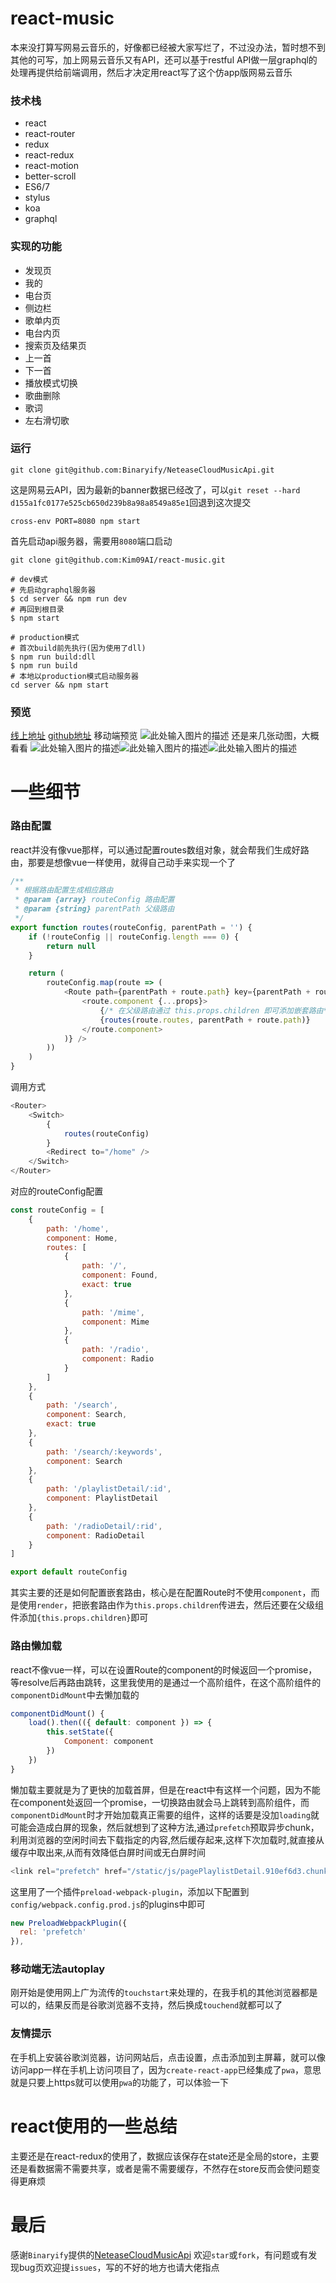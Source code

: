 # react-music
本来没打算写网易云音乐的，好像都已经被大家写烂了，不过没办法，暂时想不到其他的可写，加上网易云音乐又有API，还可以基于restful API做一层graphql的处理再提供给前端调用，然后才决定用react写了这个仿app版网易云音乐

### 技术栈
- react
- react-router
- redux
- react-redux
- react-motion
- better-scroll
- ES6/7
- stylus
- koa
- graphql

### 实现的功能
- 发现页
- 我的
- 电台页
- 侧边栏
- 歌单内页
- 电台内页
- 搜索页及结果页
- 上一首
- 下一首
- 播放模式切换
- 歌曲删除
- 歌词
- 左右滑切歌

### 运行
```
git clone git@github.com:Binaryify/NeteaseCloudMusicApi.git
```
这是网易云API，因为最新的banner数据已经改了，可以`git reset --hard d155a1fc0177e525cb650d239b8a98a8549a85e1`回退到这次提交
```
cross-env PORT=8080 npm start
```
首先启动api服务器，需要用`8080`端口启动
```
git clone git@github.com:Kim09AI/react-music.git

# dev模式
# 先启动graphql服务器
$ cd server && npm run dev
# 再回到根目录
$ npm start

# production模式
# 首次build前先执行(因为使用了dll)
$ npm run build:dll
$ npm run build
# 本地以production模式启动服务器
cd server && npm start
```

### 预览
[线上地址][1]
[github地址][2]
移动端预览
![此处输入图片的描述][3]
还是来几张动图，大概看看
![此处输入图片的描述][4]![此处输入图片的描述][5]![此处输入图片的描述][6]

# 一些细节
### 路由配置
react并没有像vue那样，可以通过配置routes数组对象，就会帮我们生成好路由，那要是想像vue一样使用，就得自己动手来实现一个了
```js
/**
 * 根据路由配置生成相应路由
 * @param {array} routeConfig 路由配置
 * @param {string} parentPath 父级路由
 */
export function routes(routeConfig, parentPath = '') {
    if (!routeConfig || routeConfig.length === 0) {
        return null
    }

    return (
        routeConfig.map(route => (
            <Route path={parentPath + route.path} key={parentPath + route.path} exact={route.exact} render={(props) => (
                <route.component {...props}>
                    {/* 在父级路由通过 this.props.children 即可添加嵌套路由*/}
                    {routes(route.routes, parentPath + route.path)}
                </route.component>
            )} />
        ))
    )
}
```
调用方式
```js
<Router>
    <Switch>
        {
            routes(routeConfig)
        }
        <Redirect to="/home" />
    </Switch>
</Router>
```
对应的routeConfig配置
```js
const routeConfig = [
    {
        path: '/home',
        component: Home,
        routes: [
            {
                path: '/',
                component: Found,
                exact: true
            },
            {
                path: '/mime',
                component: Mime
            },
            {
                path: '/radio',
                component: Radio
            }
        ]
    },
    {
        path: '/search',
        component: Search,
        exact: true
    },
    {
        path: '/search/:keywords',
        component: Search
    },
    {
        path: '/playlistDetail/:id',
        component: PlaylistDetail
    },
    {
        path: '/radioDetail/:rid',
        component: RadioDetail
    }
]

export default routeConfig
```
其实主要的还是如何配置嵌套路由，核心是在配置Route时不使用`component`，而是使用`render`，把嵌套路由作为`this.props.children`传进去，然后还要在父级组件添加`{this.props.children}`即可

### 路由懒加载
react不像vue一样，可以在设置Route的component的时候返回一个promise，等resolve后再路由跳转，这里我使用的是通过一个高阶组件，在这个高阶组件的`componentDidMount`中去懒加载的
```js
componentDidMount() {
    load().then(({ default: component }) => {
        this.setState({
            Component: component
        })
    })
}
```
懒加载主要就是为了更快的加载首屏，但是在react中有这样一个问题，因为不能在component处返回一个promise，一切换路由就会马上跳转到高阶组件，而`componentDidMount`时才开始加载真正需要的组件，这样的话要是没加`loading`就可能会造成白屏的现象，然后就想到了这种方法,通过`prefetch`预取异步chunk，利用浏览器的空闲时间去下载指定的内容,然后缓存起来,这样下次加载时,就直接从缓存中取出来,从而有效降低白屏时间或无白屏时间
```js
<link rel="prefetch" href="/static/js/pagePlaylistDetail.910ef6d3.chunk.js">
```
这里用了一个插件`preload-webpack-plugin`，添加以下配置到`config/webpack.config.prod.js`的plugins中即可
```js
new PreloadWebpackPlugin({
  rel: 'prefetch'
}),
```

### 移动端无法autoplay
刚开始是使用网上广为流传的`touchstart`来处理的，在我手机的其他浏览器都是可以的，结果反而是谷歌浏览器不支持，然后换成`touchend`就都可以了

### 友情提示
在手机上安装谷歌浏览器，访问网站后，点击设置，点击添加到主屏幕，就可以像访问app一样在手机上访问项目了，因为`create-react-app`已经集成了`pwa`，意思就是只要上https就可以使用`pwa`的功能了，可以体验一下

# react使用的一些总结
主要还是在react-redux的使用了，数据应该保存在state还是全局的store，主要还是看数据需不需要共享，或者是需不需要缓存，不然存在store反而会使问题变得更麻烦

# 最后
感谢`Binaryify`提供的[NeteaseCloudMusicApi][7]
欢迎`star`或`fork`，有问题或有发现bug页欢迎提`issues`，写的不好的地方也请大佬指点


  [1]: https://react-music.foreversnsd.cn
  [2]: https://github.com/Kim09AI/react-music
  [3]: http://47.106.94.19:3001/images/%E8%81%94%E5%9B%BE%E4%BA%8C%E7%BB%B4%E7%A0%81.png
  [4]: http://47.106.94.19:3001/images/01.gif
  [5]: http://47.106.94.19:3001/images/02.gif
  [6]: http://47.106.94.19:3001/images/03.gif
  [7]: https://github.com/Binaryify/NeteaseCloudMusicApi
